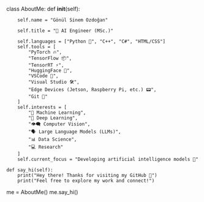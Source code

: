 class AboutMe:
    def __init__(self):
    
        self.name = "Gönül Sinem Özdoğan"
        
        self.title = "🤖 AI Engineer (MSc.)"
        
        self.languages = ["Python 🐍", "C++", "C#", "HTML/CSS"]
        self.tools = [
            "PyTorch 🔥", 
            "TensorFlow 📦", 
            "TensorRT ⚡", 
            "HuggingFace 🤗", 
            "VSCode 📝", 
            "Visual Studio 🛠️", 
            "Edge Devices (Jetson, Raspberry Pi, etc.) 📟",
            "Git 🌱"
        ]
        self.interests = [
            "🤖 Machine Learning", 
            "🧠 Deep Learning", 
            "👁️‍🗨️ Computer Vision", 
            "🗣️ Large Language Models (LLMs)", 
            "📊 Data Science",
            "💻 Research"
        ]
        self.current_focus = "Developing artificial intelligence models 🤖"
    
    def say_hi(self):
        print("Hey there! Thanks for visiting my GitHub 👋")
        print("Feel free to explore my work and connect!")

me = AboutMe()
me.say_hi()
